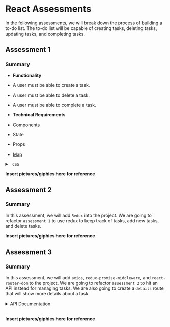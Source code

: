 # React Assessments

In the following assessments, we will break down the process of building a to-do list. The to-do list will be capable of creating tasks, deleting tasks, updating tasks, and completing tasks. 

## Assessment 1

### Summary

* <b> Functionality </b>
* A user must be able to create a task.
* A user must be able to delete a task.
* A user must be able to complete a task.

* <b> Technical Requirements </b>
* Components
* State
* Props
* <a href="https://developer.mozilla.org/en-US/docs/Web/JavaScript/Reference/Global_Objects/Array/map?v=example">Map</a> 



<details>

<summary> <code> CSS </code> </summary>

```css

```

</details>


<b> Insert pictures/giphies here for reference </b>

## Assessment 2

### Summary

In this assessment, we will add `Redux` into the project. We are going to refactor `assessment 1` to use redux to keep track of tasks, add new tasks, and delete tasks. 

<b> Insert pictures/giphies here for reference </b>

## Assessment 3

### Summary

In this assessment, we will add `axios`, `redux-promise-middleware`, and `react-router-dom` to the project. We are going to refactor `assessment 2` to hit an API instead for managing tasks. We are also going to create a `details` route that will show more details about a task. 

<details>

<summary> API Documentation </summary>

<br />

The API url: `api url goes here`.

GET - Returns an array of all tasks.

</details>

<br />

<b> Insert pictures/giphies here for reference </b>